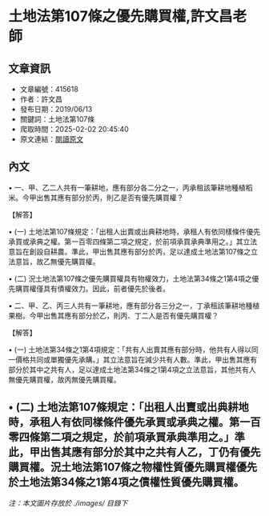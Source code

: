 # 土地法第107條之優先購買權,許文昌老師

## 文章資訊
- 文章編號：415618
- 作者：許文昌
- 發布日期：2019/06/13
- 關鍵詞：土地法第107條
- 爬取時間：2025-02-02 20:45:40
- 原文連結：[閱讀原文](https://real-estate.get.com.tw/Columns/detail.aspx?no=415618)

## 內文
• 一、甲、乙二人共有一筆耕地，應有部分各二分之一，丙承租該筆耕地種植稻米。今甲出售其應有部分於丙，則乙是否有優先購買權？

【解答】

• (一) 土地法第107條規定：「出租人出賣或出典耕地時，承租人有依同樣條件優先承買或承典之權。第一百零四條第二項之規定，於前項承買承典準用之。」其立法意旨在創設自耕農。準此，甲出售其應有部分於丙，足以達成土地法第107條之立法意旨，故乙無優先購買權。

• (二) 況土地法第107條之優先購買權具有物權效力，土地法第34條之1第4項之優先購買權僅具有債權效力。因此，前者優先於後者。

• 二、甲、乙、丙三人共有一筆耕地，應有部分各三分之一，丁承租該筆耕地種植果樹。今甲出售其應有部分於乙，則丙、丁二人是否有優先購買權？

【解答】

• (一) 土地法第34條之1第4項規定：「共有人出賣其應有部分時，他共有人得以同一價格共同或單獨優先承購。」其立法意旨在減少共有人數。準此，甲出售其應有部分於其中之共有人，足以達成土地法第34條之1第4項之立法意旨，其他共有人無優先購買權，故丙無優先購買權。

• (二) 土地法第107條規定：「出租人出賣或出典耕地時，承租人有依同樣條件優先承買或承典之權。第一百零四條第二項之規定，於前項承買承典準用之。」準此，甲出售其應有部分於其中之共有人乙，丁仍有優先購買權。況土地法第107條之物權性質優先購買權優先於土地法第34條之1第4項之債權性質優先購買權。
---
*注：本文圖片存放於 ./images/ 目錄下*
